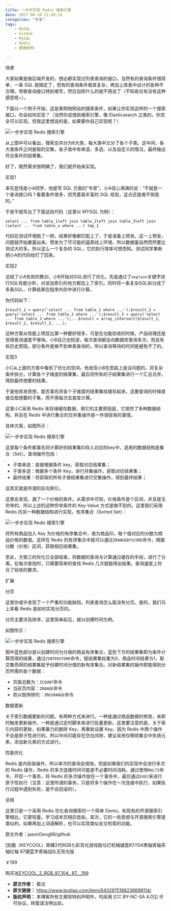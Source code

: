 ```yaml
---
title: 一步步实现 Redis 搜索引擎
date: 2017-06-18 21:49:14
categories: "开发"
tags:
	- NoSQL
	- GitHub
	- MySQL
	- Redis
	- 数据结构

---
```


场景

大家如果是做后端开发的，想必都实现过列表查询的接口，当然有的查询条件很简单，一条 SQL 就搞定了，但有的查询条件极其复杂，再加上库表中设计的各种不合理，导致查询接口特别难写，然后加班什么的就不用说了（不知各位有没有这种感受呢~）。

下面以一个例子开始，这是某购物网站的搜索条件，如果让你实现这样的一个搜索接口，你会如何实现？（当然你说借助搜索引擎，像 Elasticsearch 之类的，你完全可以实现。但我这里想说的是，如果要你自己实现呢？）

![一步步实现 Redis 搜索引擎][Redis]

从上图中可以看出，搜索总共分为6大类，每大类中又分了各个子类。这中间，各大类条件之间是取的交集，各子类中有单选、多选、以及自定义的情况，最终输出符合条件的结果集。

好了，既然需求很明确了，我们就开始来实现。

实现1

率先登场是小A同学，他是写 SQL 方面的“专家”。小A信心满满的说：“不就是一个查询接口吗？看着条件很多，但凭着我丰富的 SQL 经验，这点还是难不倒我的。”

于是乎就写出了下面这段代码（这里以 MYSQL 为例）：

    select ... from table_1left join table_2left join table_3left join (select ... from table_x where ...) tmp_1

代码在测试环境跑了一把，结果好像都匹配上了，于是准备上预发。这一上预发，问题就开始暴露出来。预发为了尽可能的逼真线上环境，所以数据量自然而然要比测试大的多。所以这么一个复杂的 SQL，它的执行效率可想而知。测试同学果断把小A的代码给打了回来。

实现2

总结了小A失败的教训，小B开始对SQL进行了优化，先是通过了`explain`关键字进行SQL性能分析，对该加索引的地方都加上了索引。同时将一条复杂SQL拆分成了多条SQL，计算结果在程序内存中进行计算。

伪代码如下：

    $result_1 = query('select ... from table_1 where ...');$result_2 = query('select ... from table_2 where ...');$result_3 = query('select ... from table_3 where ...');...$result = array_intersect($result_1, $result_2, $result_3, ...);

这种方案从性能上明显比第一种要好很多，可是在功能验收的时候，产品经理还是觉得查询速度不够快。小B自己也知道，每次查询都会向数据库查询多次，而且有些历史原因，部分条件是做不到单表查询的，所以查询等待的时间是避免不了的。

实现3

小C从上面的方案中看到了优化的空间。他发现小B在思路上是没问题的，将复杂条件拆分，计算各个子维度的结果集，最后将所有的子结果集进行一个汇总合并，得到最终想要的结果。

于是他突发奇想，能否事先将各个子维度的结果集给缓存起来，这要查询的时候直接去取想要的子集，而不用每次去查库计算。

这里小C采用 Redis 来存储缓存数据，用它的主要原因是，它提供了多种数据结构，并且在 Redis 中进行集合的交并集操作是一件很容易的事情。

具体方案，如图所示：

![一步步实现 Redis 搜索引擎][Redis 1]

这里每个条件都事先将计算好的结果集ID存入对应的key中，选用的数据结构是集合（Set）。查询操作包括：

 *  子类单选：直接根据条件 key，获取对应结果集；
 *  子类多选：根据多个条件 Key，进行并集操作，获取对应结果集；
 *  最终结果：将获取的所有子类结果集进行交集操作，得到最终结果；

这其实就是所谓的反向索引。

这里会发现，漏了一个价格的条件。从需求中可知，价格条件是个区间，并且是无穷举的。所以上述的这种穷举条件的 Key-Value 方式是做不到的。这里我们采用 Redis 的另一种数据结构进行实现，有序集合（Sorted Set）：

![一步步实现 Redis 搜索引擎][Redis 2]

将所有商品加入 Key 为价格的有序集合中，值为商品ID，每个值对应的分数为商品价格的数值。这样在 Redis 的有序集合中就可以通过`ZRANGEBYSCORE`命令，根据分数（价格）区间，获取相应结果集。

至此，方案三的优化已全部结束，将数据的查询与计算通过缓存的手段，进行了分离。在每次查找时，只需要简单的查找 Redis 几次就能得出结果。查询速度上符合了验收的要求。

扩展

分页

这里你或许发现了一个严重的功能缺陷，列表查询怎么能没有分页。是的，我们马上来看 Redis 是如何实现分页的。

分页主要涉及排序，这里简单起见，就以创建时间为例。

如图所示：

![一步步实现 Redis 搜索引擎][Redis 3]

图中蓝色部分是以创建时间为分值的商品有序集合，蓝色下方的结果集即为条件计算而得的结果，通过`ZINTERSTORE`命令，赋结果集权重为0，商品时间结果为1，取交集而得的结果集赋予创建时间分值的新有序集合。对新结果集的操作即能得到分页所需的各个数据：

 *  页面总数为：`ZCOUNT`命令
 *  当前页内容：`ZRANGE`命令
 *  若以倒序排列：`ZREVRANGE`命令

数据更新

关于索引数据更新的问题，有两种方式来进行。一种是通过商品数据的修改，来即时触发更新操作，一种是通过定时脚本来进行批量更新。这里要注意的是，关于索引内容的更新，如果暴力的删除 Key，再重新设置 Key。因为 Redis 中两个操作不会是原子性进行的，所以中间可能存在空白间隙，建议采用仅移除集合中失效元素，添加新元素的方式进行。

性能优化

Redis 是内存级操作，所以单次的查询会很快。但是如果我们的实现中会进行多次的 Redis 操作，Redis 的多次连接时间可能是不必要时间消耗。通过使用`MULTI`命令，开启一个事务，将 Redis 的多次操作放在一个事务中，最后通过`EXEC`来进行原子性执行（注意：这里所谓的事务，只是将多个操作在一次连接中执行，如果执行过程中遇到失败，是不会回滚的）。

总结

这里只是一个采用 Redis 优化查询搜索的一个简单 Demo，和现有的开源搜索引擎相比，它更轻量，学习成本页相应低些。其次，它的一些思想与开源搜索引擎是类似的，如果再加上词语解析，也可以实现类似全文检索的功能。

原文作者：jasonGeng88/github

[凯酷（KEYCOOL）荣耀2代RGB七彩背光游戏跑马灯机械键盘87/104黑轴青轴茶轴红轴 87键蓝字青轴战队无背光版

￥199

购买][KEYCOOL_2_RGB_87_104_ 87_ _199]


[Redis]: static/resources/crawler/YENM-NEA6-RANJ.jpg
[Redis 1]: static/resources/crawler/3AIB-NY6J-ZQF3.jpg
[Redis 2]: static/resources/crawler/B6BF-NQBB-IIJV.jpg
[Redis 3]: static/resources/crawler/N2U3-A3II-2IFM.jpg
[KEYCOOL_2_RGB_87_104_ 87_ _199]: http://union-click.jd.com/jdc?e=&amp;p=AyIOZR5bEQIbB1ccWiUCFAddHVwdBhACZV8ETVxNNwxeHlRAGRlLQx5BXg1cAAQJS14MB1MbUxMFGgNXHkRMR05aZXhSV0RbUhFGOXx4WXxQWit3VXQEC2tXGWwRBlUdRxQFDgdcClgVCRcPXhpaJQAXBlwTXRUHETdXGV8VABUHXB9rJQITNxR1WxYFGwFQK1olAhcPUx1TFwQXBlASWCUFIlwNRBhNR0ZbBUM1R1xON2Uraw%3D%3D&amp;t=W1dCFFlQCxxKQgFHRE5XDVULR0UVBBIPUxxTEQAXGAxeB0g%3D
 *  **原文作者：** 极洽
 *  **原文链接：** https://www.toutiao.com/item/6432975188236698114/
 *  **版权声明：** 本博客所有文章除特别声明外，均采用 [CC BY-NC-SA 4.0][] 许可协议。转载请注明出处。
